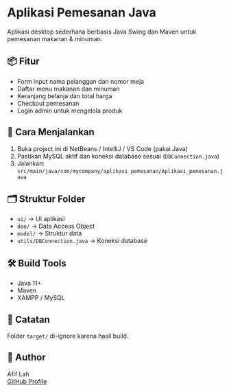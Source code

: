 # Aplikasi Pemesanan Java

Aplikasi desktop sederhana berbasis Java Swing dan Maven untuk pemesanan makanan & minuman.

## 📦 Fitur
- Form input nama pelanggan dan nomor meja
- Daftar menu makanan dan minuman
- Keranjang belanja dan total harga
- Checkout pemesanan
- Login admin untuk mengelola produk

## 🚀 Cara Menjalankan
1. Buka project ini di NetBeans / IntelliJ / VS Code (pakai Java)
2. Pastikan MySQL aktif dan koneksi database sesuai (`DBConnection.java`)
3. Jalankan:  
   `src/main/java/com/mycompany/aplikasi_pemesanan/Aplikasi_pemesanan.java`

## 🗂 Struktur Folder
- `ui/` → UI aplikasi
- `dao/` → Data Access Object
- `model/` → Struktur data
- `utils/DBConnection.java` → Koneksi database

## 🛠 Build Tools
- Java 11+
- Maven
- XAMPP / MySQL

## 📌 Catatan
Folder `target/` di-ignore karena hasil build.

## 👤 Author
Afif Lah  
[GitHub Profile](https://github.com/afiflah)
